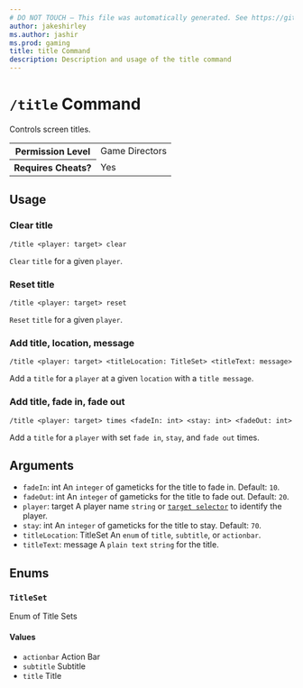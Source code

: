 ```yaml
---
# DO NOT TOUCH — This file was automatically generated. See https://github.com/mojang/minecraftapidocsgenerator to modify descriptions, examples, etc.
author: jakeshirley
ms.author: jashir
ms.prod: gaming
title: title Command
description: Description and usage of the title command
---
```

# `/title` Command
Controls screen titles.

<table>
  <tr>
    <th>Permission Level</th>
    <td>Game Directors</td>
  </tr>
  <tr>
    <th>Requires Cheats?</th>
    <td>Yes</td>
  </tr>
</table>

## Usage
### Clear title
`/title <player: target> clear`

`Clear` `title` for a given `player`.

### Reset title
`/title <player: target> reset`

`Reset` `title` for a given `player`.

### Add title, location, message
`/title <player: target> <titleLocation: TitleSet> <titleText: message>`

Add a `title` for a `player` at a given `location` with a `title message`.

### Add title, fade in, fade out
`/title <player: target> times <fadeIn: int> <stay: int> <fadeOut: int>`

Add a `title` for a `player` with set `fade in`, `stay`, and `fade out` times.

## Arguments
- `fadeIn`: int
An `integer` of gameticks for the title to fade in.
Default: `10`.
- `fadeOut`: int
An `integer` of gameticks for the title to fade out.
Default: `20`.
- `player`: target
A player name `string` or [`target selector`](https://learn.microsoft.com/minecraft/creator/documents/commandsintroduction#target-selectors) to identify the player.
- `stay`: int
An `integer` of gameticks for the title to stay.
Default: `70`.
- `titleLocation`: TitleSet
An `enum` of `title`, `subtitle`, or `actionbar`.
- `titleText`: message
A `plain text` `string`  for the title.

## Enums
### `TitleSet`
Enum of Title Sets

#### Values
- `actionbar`
Action Bar
- `subtitle`
Subtitle
- `title`
Title
